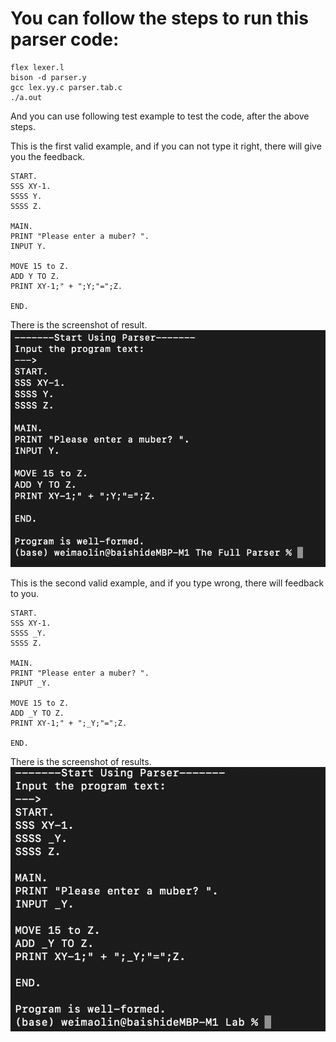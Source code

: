# You can follow the steps to run this parser code:
```
flex lexer.l
bison -d parser.y
gcc lex.yy.c parser.tab.c
./a.out
```

And you can use following test example to test the code, after the above steps.

This is the first valid example, and if you can not type it right, there will give you the feedback.

```
START.
SSS XY-1.
SSSS Y.
SSSS Z.

MAIN.
PRINT "Please enter a muber? ".
INPUT Y.

MOVE 15 to Z.
ADD Y TO Z.
PRINT XY-1;" + ";Y;"=";Z.

END.
```
There is the screenshot of result.
![Screenshot](./Screenshot/Screenshot.png)

This is the second valid example, and if you type wrong, there will feedback to you.
```
START.
SSS XY-1.
SSSS _Y.
SSSS Z.

MAIN.
PRINT "Please enter a muber? ".
INPUT _Y.

MOVE 15 to Z.
ADD _Y TO Z.
PRINT XY-1;" + ";_Y;"=";Z.

END.
```
There is the screenshot of results.
![Screenshot](./Screenshot/Screenshot2.png)

